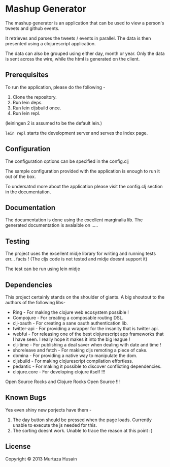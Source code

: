 # Mashup Generator

The mashup generator is an application that can be used to view a
person's tweets and github events.

It retrieves and parses the tweets / events in parallel. The data is
then presented using a clojurescript application.

The data can also be grouped using either day, month or year. Only the
data is sent across the wire, while the html is generated on the client.

## Prerequisites

To run the application, please do the following -

1) Clone the repository.
2) Run lein deps.
3) Run lein cljsbuild once.
4) Run lein repl.

(leiningen 2 is assumed to be the default lein.)

`lein repl` starts the development server and serves the index page.

## Configuration

The configuration options can be specified in the config.clj

The sample configuration provided with the application is enough to run
it out of the box.

To undersatnd more about the application please visit the config.clj
section in the documentation.

## Documentation

The documentation is done using the excellent marginalia lib. The
generated documentation is avalaible on .....

## Testing

The project uses the excellent midje library for writing and running
tests err... facts ! (The cljs code is not tested and midje doesnt
support it)

The test can be run using lein midje

## Dependencies

This project certainly stands on the shoulder of giants. A big shoutout
to the authors of the following libs-

- Ring - For making the clojure web ecosystem possible !
- Compojure - For creating a composable routing DSL.
- clj-oauth - For creating a sane oauth authentication lib.
- twitter-api - For providing a wrapper for the insanity that is twitter
  api.
- webfui - For releasing one of the best clojurescript app frameworks
  that I have seen. I really hope it makes it into the big league !
- clj-time - For publishing a deal saver when dealing with date and
  time !
- shoreleave and fetch - For making cljs remoting a piece of cake.
- domina - For providing a native way to manipulate the dom.
- cljsbuild - For making clojurescript compilation effortless.
- pedantic - For making it possible to discover conflicting dependencies.
- clojure.core - For developing clojure itself !!!

Open Source Rocks and Clojure Rocks Open Source !!!

## Known Bugs

Yes even shiny new porjects have them -

1) The day button should be pressed when the page loads. Currently
unable to execute the js needed for this.
2) The sorting doesnt work. Unable to trace the reason at this point :(

## License

Copyright © 2013 Murtaza Husain
